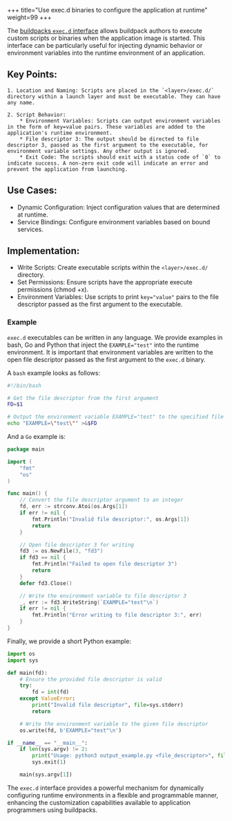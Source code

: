 +++
title="Use exec.d binaries to configure the application at runtime"
weight=99
+++

<!--more-->

The [buildpacks `exec.d` interface](https://github.com/buildpacks/spec/blob/main/buildpack.md#execd) allows buildpack authors to execute custom scripts or binaries when the application image is started. This interface can be particularly useful for injecting dynamic behavior or environment variables into the runtime environment of an application.

## Key Points:

    1. Location and Naming: Scripts are placed in the `<layer>/exec.d/` directory within a launch layer and must be executable. They can have any name.

    2. Script Behavior:
        * Environment Variables: Scripts can output environment variables in the form of key=value pairs. These variables are added to the application's runtime environment.
        * File descriptor 3: The output should be directed to file descriptor 3, passed as the first argument to the executable, for environment variable settings. Any other output is ignored.
        * Exit Code: The scripts should exit with a status code of `0` to indicate success. A non-zero exit code will indicate an error and prevent the application from launching.

## Use Cases:
* Dynamic Configuration: Inject configuration values that are determined at runtime.
* Service Bindings: Configure environment variables based on bound services.

## Implementation:
* Write Scripts: Create executable scripts within the `<layer>/exec.d/` directory.
* Set Permissions: Ensure scripts have the appropriate execute permissions (chmod +x).
* Environment Variables: Use scripts to print `key="value"` pairs to the file descriptor passed as the first argument to the executable.

### Example

`exec.d` executables can be written in any language.  We provide examples in bash, Go and Python that inject the `EXAMPLE="test"` into the runtime environment.  It is important that environment variables are written to the open file descriptor passed as the first argument to the `exec.d` binary.

A `bash` example looks as follows:
```bash
#!/bin/bash

# Get the file descriptor from the first argument
FD=$1

# Output the environment variable EXAMPLE="test" to the specified file descriptor
echo "EXAMPLE=\"test\"" >&$FD
```

And a `Go` example is:
```Go
package main

import (
	"fmt"
	"os"
)

func main() {
    // Convert the file descriptor argument to an integer
    fd, err := strconv.Atoi(os.Args[1])
    if err != nil {
        fmt.Println("Invalid file descriptor:", os.Args[1])
        return
    }

	// Open file descriptor 3 for writing
	fd3 := os.NewFile(3, "fd3")
	if fd3 == nil {
		fmt.Println("Failed to open file descriptor 3")
		return
	}
	defer fd3.Close()

	// Write the environment variable to file descriptor 3
	_, err := fd3.WriteString(`EXAMPLE="test"\n`)
	if err != nil {
		fmt.Println("Error writing to file descriptor 3:", err)
	}
}
```
Finally, we provide a short Python example:
```Python
import os
import sys

def main(fd):
    # Ensure the provided file descriptor is valid
    try:
        fd = int(fd)
    except ValueError:
        print("Invalid file descriptor", file=sys.stderr)
        return

    # Write the environment variable to the given file descriptor
    os.write(fd, b'EXAMPLE="test"\n')

if __name__ == "__main__":
    if len(sys.argv) != 2:
        print("Usage: python3 output_example.py <file_descriptor>", file=sys.stderr)
        sys.exit(1)

    main(sys.argv[1])
```

The `exec.d` interface provides a powerful mechanism for dynamically configuring runtime environments in a flexible and programmable manner, enhancing the customization capabilities available to application programmers using buildpacks.